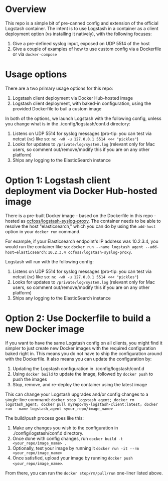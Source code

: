 
# Overview

This repo is a simple bit of pre-canned config and extension of the official Logstash container. The intent is to use Logstash in a container as a client deployment option (vs installing it natively), with the following focuses:

1. Give a pre-defined syslog input, exposed on UDP 5514 of the host
2. Give a couple of examples of how to use custom config via a Dockerfile or via `docker-compose`

# Usage options

There are a two primary usage options for this repo:

1. Logstash client deployment via Docker Hub-hosted image
2. Logstash client deployment, with baked-in configuration, using the provided Dockerfile to buil a custom image

In both of the options, we launch Logstash with the following config, unless you change what is in the ./config/logstash/conf.d directory:

1. Listens on UDP 5514 for syslog messages (pro-tip: you can test via netcat (`nc`) like so: `nc -w0 -u 127.0.0.1 5514 <<< "pickles"`)
2. Looks for updates to `/private/log/system.log` (relevant only for Mac users, so comment out/remove/modify this if you are on any other platform)
3. Ships any logging to the ElasticSearch instance

# Option 1: Logstash client deployment via Docker Hub-hosted image

There is a pre-built Docker image - based on the Dockerfile in this repo - hosted as [ccfoss/logstash-syslog-proxy](https://hub.docker.com/r/ccfoss/logstash-syslog-proxy/). The container needs to be able to resolve the host "elasticsearch," which you can do by using the `add-host` option in your `docker run` command. 

For example, if your Elasticsearch endpoint's IP address was 10.2.3.4, you would run the container like so: `docker run --name logstash_agent --add-host=elasticsearch:10.2.3.4 ccfoss/logstash-syslog-proxy`.

Logstash will run with the following config:

1. Listens on UDP 5514 for syslog messages (pro-tip: you can test via netcat (`nc`) like so: `nc -w0 -u 127.0.0.1 5514 <<< "pickles"`)
2. Looks for updates to `/private/log/system.log` (relevant only for Mac users, so comment out/remove/modify this if you are on any other platform)
3. Ships any logging to the ElasticSearch instance

# Option 2: Use Dockerfile to build a new Docker image

If you want to have the same Logstash config on all clients, you might find it simpler to just create new Docker images with the required configuration baked right in. This means you do not have to ship the configuration around with the Dockerfile. It also means you can update the configuration by:

1. Updating the Logstash configuration in ./config/logstash/conf.d
2. Using `docker build` to update the image, followed by `docker push` to push the images
3. Stop, remove, and re-deploy the container using the latest image

This can change your Logstash upgrades and/or config changes to a single-line command: `docker stop logstash_agent; docker rm logstash_agent; docker pull myrepo/my-logstash-client:latest; docker run --name logstash_agent <your_repo/image_name>`

The build/push process goes like this:

1. Make any changes you wish to the configuration in ./config/logstash/conf.d directory.
2. Once done with config changes, run `docker build -t <your_repo/image_name> .`
3. Optionally, test your image by running it `docker run -it --rm <your_repo/image_name>`
4. Once satisfied, upload your image by running `docker push <your_repo/image_name>`.

From there, you can run the `docker stop/rm/pull/run` one-liner listed above. 
